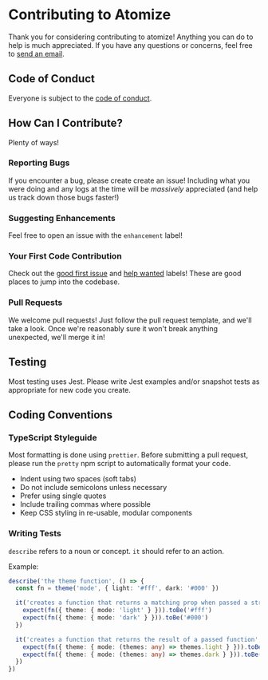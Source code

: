 # Contributing to Atomize

Thank you for considering contributing to atomize! Anything you can do to help is much appreciated. If you have any questions
or concerns, feel free to [send an email](mailto:aszecsei@gmail.com).

## Code of Conduct

Everyone is subject to the [code of conduct](https://github.com/aszecsei/atomize/blob/master/CODE_OF_CONDUCT.md).

## How Can I Contribute?

Plenty of ways!

### Reporting Bugs

If you encounter a bug, please create create an issue! Including what you were doing and any logs at the time will be
_massively_ appreciated (and help us track down those bugs faster!)

### Suggesting Enhancements

Feel free to open an issue with the `enhancement` label!

### Your First Code Contribution

Check out the [good first issue](https://github.com/aszecsei/atomize/issues?q=is%3Aopen+is%3Aissue+label%3A%22good+first+issue%22)
and [help wanted](https://github.com/aszecsei/atomize/issues?q=is%3Aopen+is%3Aissue+label%3A%22help+wanted%22) labels! These
are good places to jump into the codebase.

### Pull Requests

We welcome pull requests! Just follow the pull request template, and we'll take a look. Once we're reasonably sure it won't break
anything unexpected, we'll merge it in!

## Testing

Most testing uses Jest. Please write Jest examples and/or snapshot tests as appropriate for new code you create.

## Coding Conventions

### TypeScript Styleguide

Most formatting is done using `prettier`. Before submitting a pull request, please run the `pretty` npm script
to automatically format your code.

- Indent using two spaces (soft tabs)
- Do not include semicolons unless necessary
- Prefer using single quotes
- Include trailing commas where possible
- Keep CSS styling in re-usable, modular components

### Writing Tests

`describe` refers to a noun or concept. `it` should refer to an action.

Example:

```typescript
describe('the theme function', () => {
  const fn = theme('mode', { light: '#fff', dark: '#000' })

  it('creates a function that returns a matching prop when passed a string', () => {
    expect(fn({ theme: { mode: 'light' } })).toBe('#fff')
    expect(fn({ theme: { mode: 'dark' } })).toBe('#000')
  })

  it('creates a function that returns the result of a passed function', () => {
    expect(fn({ theme: { mode: (themes: any) => themes.light } })).toBe('#fff')
    expect(fn({ theme: { mode: (themes: any) => themes.dark } })).toBe('#000')
  })
})
```
